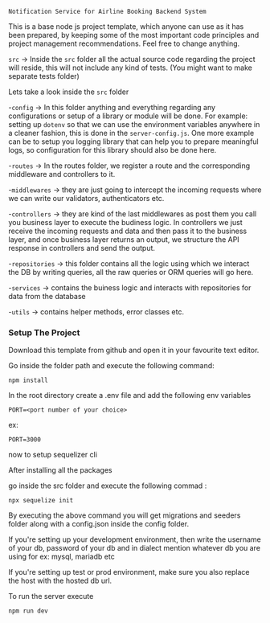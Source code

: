 ```
Notification Service for Airline Booking Backend System
```
This is a base node js project template, which anyone can use as it has been prepared, by keeping some of the most important code principles and project management recommendations. Feel free to change anything.

`src` -> Inside the `src` folder all the actual source code regarding the project will reside, this will not include any kind of tests. (You might want to make separate tests folder)

Lets take a look inside the `src` folder

 -`config` -> In this folder anything and everything regarding any configurations or setup of a library or module will be done. For example: setting up `dotenv` so that we can use the environment variables anywhere in a cleaner fashion, this is done in the `server-config.js`. One more example can be to setup you logging library that can help you to prepare meaningful logs, so configuration for this library should also be done here.

 -`routes` -> In the routes folder, we register a route and the corresponding middleware and controllers to it.

 -`middlewares` -> they are just going to intercept the incoming requests where we can write our validators, authenticators etc.

 -`controllers` -> they are kind of the last middlewares as post them you call you business layer to execute the budiness logic. In controllers we just receive the incoming requests and data and then pass it to the business layer, and once business layer returns an output, we structure the API response in controllers and send the output.

 -`repositories` -> this folder contains all the logic using which we interact the DB by writing queries, all the raw queries or ORM queries will go here.

 -`services` -> contains the buiness logic and interacts with repositories for data from the database

 -`utils` -> contains helper methods, error classes etc.

 ### Setup The Project

  Download this template from github and open it in your favourite text editor.
  
  Go inside the folder path and execute the following command:
   ```
   npm install
   ```

  In the root directory create a .env file and add the following env variables
   ```
   PORT=<port number of your choice>
   ```
  ex:
  ```
  PORT=3000
  ```

  now to setup sequelizer cli 
   
  After installing all the packages 

  go inside the src folder and execute the following commad : 
  
  ```
  npx sequelize init
  ```
  By executing the above command you will get migrations and seeders folder along with a config.json inside the config folder.

  If you're setting up your development environment, then write the username of your db, password of your db and in dialect mention whatever db you are using for ex: mysql, mariadb etc

  If you're setting up test or prod environment, make sure you also replace the host with the hosted db url.

  To run the server execute  

  ```
  npm run dev 
  ```

  
